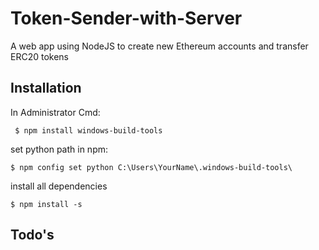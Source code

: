 # Token-Sender-with-Server
A web app using NodeJS to create new Ethereum accounts and transfer ERC20 tokens

## Installation
In Administrator Cmd:

``` $ npm install windows-build-tools```

set python path in npm:

``` $ npm config set python C:\Users\YourName\.windows-build-tools\ ```

install all dependencies

``` $ npm install -s ```

## Todo's

